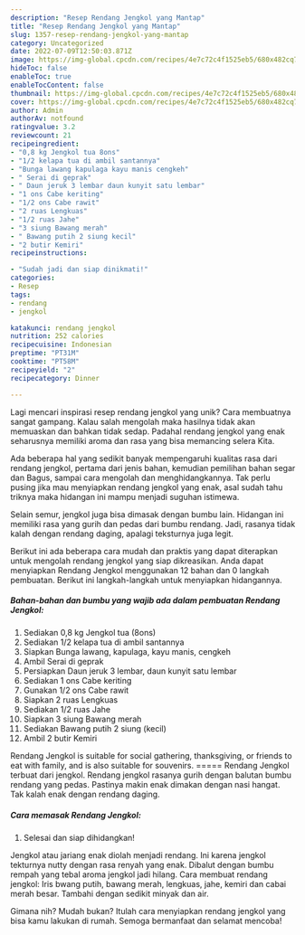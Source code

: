 ```yaml
---
description: "Resep Rendang Jengkol yang Mantap"
title: "Resep Rendang Jengkol yang Mantap"
slug: 1357-resep-rendang-jengkol-yang-mantap
category: Uncategorized
date: 2022-07-09T12:50:03.871Z
image: https://img-global.cpcdn.com/recipes/4e7c72c4f1525eb5/680x482cq70/rendang-jengkol-foto-resep-utama.jpg
hideToc: false
enableToc: true
enableTocContent: false
thumbnail: https://img-global.cpcdn.com/recipes/4e7c72c4f1525eb5/680x482cq70/rendang-jengkol-foto-resep-utama.jpg
cover: https://img-global.cpcdn.com/recipes/4e7c72c4f1525eb5/680x482cq70/rendang-jengkol-foto-resep-utama.jpg
author: Admin
authorAv: notfound
ratingvalue: 3.2
reviewcount: 21
recipeingredient:
- "0,8 kg Jengkol tua 8ons"
- "1/2 kelapa tua di ambil santannya"
- "Bunga lawang kapulaga kayu manis cengkeh"
- " Serai di geprak"
- " Daun jeruk 3 lembar daun kunyit satu lembar"
- "1 ons Cabe keriting"
- "1/2 ons Cabe rawit"
- "2 ruas Lengkuas"
- "1/2 ruas Jahe"
- "3 siung Bawang merah"
- " Bawang putih 2 siung kecil"
- "2 butir Kemiri"
recipeinstructions:

- "Sudah jadi dan siap dinikmati!"
categories:
- Resep
tags:
- rendang
- jengkol

katakunci: rendang jengkol 
nutrition: 252 calories
recipecuisine: Indonesian
preptime: "PT31M"
cooktime: "PT58M"
recipeyield: "2"
recipecategory: Dinner

---
```





Lagi mencari inspirasi resep rendang jengkol yang unik? Cara membuatnya sangat gampang. Kalau salah mengolah maka hasilnya tidak akan memuaskan dan bahkan tidak sedap. Padahal rendang jengkol yang enak seharusnya memiliki aroma dan rasa yang bisa memancing selera Kita.





Ada beberapa hal yang sedikit banyak mempengaruhi kualitas rasa dari rendang jengkol, pertama dari jenis bahan, kemudian pemilihan bahan segar dan Bagus, sampai cara mengolah dan menghidangkannya. Tak perlu pusing jika mau menyiapkan rendang jengkol yang enak,      asal sudah tahu triknya maka hidangan ini mampu menjadi suguhan istimewa.














Selain semur, jengkol juga bisa dimasak dengan bumbu lain. Hidangan ini memiliki rasa yang gurih dan pedas dari bumbu rendang. Jadi, rasanya tidak kalah dengan rendang daging, apalagi teksturnya juga legit.






Berikut ini ada beberapa cara mudah dan praktis yang dapat diterapkan untuk mengolah rendang jengkol yang siap dikreasikan. Anda dapat menyiapkan Rendang Jengkol menggunakan 12 bahan dan 0 langkah pembuatan. Berikut ini langkah-langkah untuk menyiapkan hidangannya.

<!--inarticleads1-->

##### Bahan-bahan dan bumbu yang wajib ada dalam pembuatan Rendang Jengkol:

1. Sediakan 0,8 kg Jengkol tua (8ons)
1. Sediakan 1/2 kelapa tua di ambil santannya
1. Siapkan Bunga lawang, kapulaga, kayu manis, cengkeh
1. Ambil  Serai di geprak
1. Persiapkan  Daun jeruk 3 lembar, daun kunyit satu lembar
1. Sediakan 1 ons Cabe keriting
1. Gunakan 1/2 ons Cabe rawit
1. Siapkan 2 ruas Lengkuas
1. Sediakan 1/2 ruas Jahe
1. Siapkan 3 siung Bawang merah
1. Sediakan  Bawang putih 2 siung (kecil)
1. Ambil 2 butir Kemiri


Rendang Jengkol is suitable for social gathering, thanksgiving, or friends to eat with family, and is also suitable for souvenirs. ===== Rendang Jengkol terbuat dari jengkol. Rendang jengkol rasanya gurih dengan balutan bumbu rendang yang pedas. Pastinya makin enak dimakan dengan nasi hangat. Tak kalah enak dengan rendang daging. 

<!--inarticleads2-->

##### Cara memasak Rendang Jengkol:


1. Selesai dan siap dihidangkan!

Jengkol atau jariang enak diolah menjadi rendang. Ini karena jengkol tekturnya nutty dengan rasa renyah yang enak. Dibalut dengan bumbu rempah yang tebal aroma jengkol jadi hilang. Cara membuat rendang jengkol: Iris bwang putih, bawang merah, lengkuas, jahe, kemiri dan cabai merah besar. Tambahi dengan sedikit minyak dan air. 

Gimana nih? Mudah bukan? Itulah cara menyiapkan rendang jengkol yang bisa kamu lakukan di rumah. Semoga bermanfaat dan selamat mencoba!
